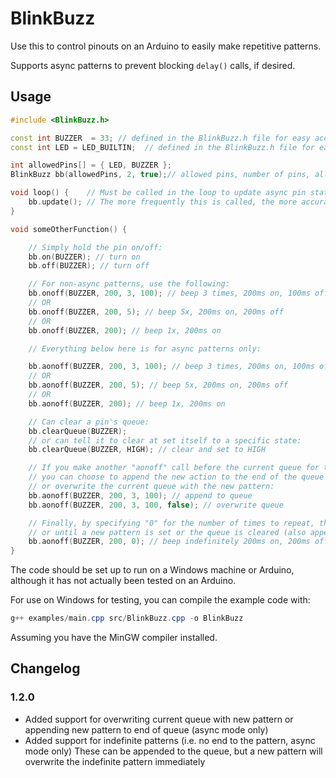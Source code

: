 # BlinkBuzz

Use this to control pinouts on an Arduino to easily make repetitive patterns.

Supports async patterns to prevent blocking `delay()` calls, if desired.

## Usage

```c++
#include <BlinkBuzz.h>

const int BUZZER  = 33; // defined in the BlinkBuzz.h file for easy access across files
const int LED = LED_BUILTIN;  // defined in the BlinkBuzz.h file for easy access across files

int allowedPins[] = { LED, BUZZER };
BlinkBuzz bb(allowedPins, 2, true);// allowed pins, number of pins, allow usage of async patterns

void loop() {    // Must be called in the loop to update async pin states. Not required for non-async calls.
	bb.update(); // The more frequently this is called, the more accurate the timing will be.
}

void someOtherFunction() {

	// Simply hold the pin on/off:
	bb.on(BUZZER); // turn on
	bb.off(BUZZER); // turn off

	// For non-async patterns, use the following:
	bb.onoff(BUZZER, 200, 3, 100); // beep 3 times, 200ms on, 100ms off
	// OR
	bb.onoff(BUZZER, 200, 5); // beep 5x, 200ms on, 200ms off
	// OR
	bb.onoff(BUZZER, 200); // beep 1x, 200ms on

	// Everything below here is for async patterns only:

	bb.aonoff(BUZZER, 200, 3, 100); // beep 3 times, 200ms on, 100ms off
	// OR
	bb.aonoff(BUZZER, 200, 5); // beep 5x, 200ms on, 200ms off
	// OR
	bb.aonoff(BUZZER, 200); // beep 1x, 200ms on

	// Can clear a pin's queue:
	bb.clearQueue(BUZZER);
	// or can tell it to clear at set itself to a specific state:
	bb.clearQueue(BUZZER, HIGH); // clear and set to HIGH

	// If you make another "aonoff" call before the current queue for that pin has finished,
	// you can choose to append the new action to the end of the queue (default)
	// or overwrite the current queue with the new pattern:
	bb.aonoff(BUZZER, 200, 3, 100); // append to queue
	bb.aonoff(BUZZER, 200, 3, 100, false); // overwrite queue

	// Finally, by specifying "0" for the number of times to repeat, the pattern will repeat indefinitely 
	// or until a new pattern is set or the queue is cleared (also appendable or overwritable):
	bb.aonoff(BUZZER, 200, 0); // beep indefinitely 200ms on, 200ms off
}
```

The code should be set up to run on a Windows machine or Arduino, although it has not actually been tested on an Arduino.

For use on Windows for testing, you can compile the example code with:

```powershell
g++ examples/main.cpp src/BlinkBuzz.cpp -o BlinkBuzz
```
Assuming you have the MinGW compiler installed.

## Changelog

### 1.2.0

- Added support for overwriting current queue with new pattern or appending new pattern to end of queue (async mode only)
- Added support for indefinite patterns (i.e. no end to the pattern, async mode only) These can be appended to the queue, but a new pattern will overwrite the indefinite pattern immediately
